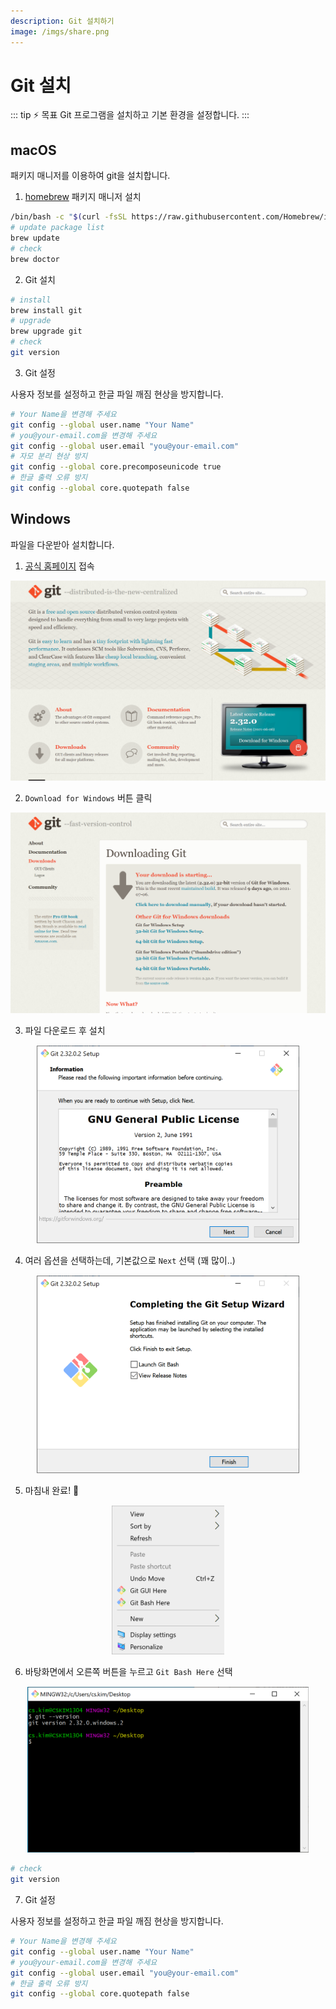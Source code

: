 ```yaml
---
description: Git 설치하기
image: /imgs/share.png
---
```


# Git 설치

::: tip ⚡️ 목표
Git 프로그램을 설치하고 기본 환경을 설정합니다.
:::

## macOS

패키지 매니저를 이용하여 git을 설치합니다.

1. [homebrew](https://brew.sh/) 패키지 매니저 설치

```sh
/bin/bash -c "$(curl -fsSL https://raw.githubusercontent.com/Homebrew/install/master/install.sh)"
# update package list
brew update
# check
brew doctor
```

2. Git 설치

```sh
# install
brew install git
# upgrade
brew upgrade git
# check
git version
```

3. Git 설정

사용자 정보를 설정하고 한글 파일 깨짐 현상을 방지합니다.

```sh
# Your Name을 변경해 주세요
git config --global user.name "Your Name"
# you@your-email.com을 변경해 주세요
git config --global user.email "you@your-email.com"
# 자모 분리 현상 방지
git config --global core.precomposeunicode true
# 한글 출력 오류 방지
git config --global core.quotepath false
```

## Windows

파일을 다운받아 설치합니다.

1. [공식 홈페이지](https://git-scm.com/) 접속

![git homepage](./imgs/git-setup/git-scm-windows.png)

2. `Download for Windows` 버튼 클릭

![git download](./imgs/git-setup/git-scm-download.png)

3. 파일 다운로드 후 설치

<div style="text-align: center; margin-top: 15px">
  <img src="./imgs/git-setup/git-install.png" alt="Git Install" style="width: 420px; max-width: 100%" />
</div>

4. 여러 옵션을 선택하는데, 기본값으로 `Next` 선택 (꽤 많이..)

<div style="text-align: center; margin-top: 15px">
  <img src="./imgs/git-setup/git-complete.png" alt="Git Install Complete" style="width: 420px; max-width: 100%" />
</div>

5. 마침내 완료! 🎉

<div style="text-align: center; margin-top: 15px">
  <img src="./imgs/git-setup/windows-menu.png" alt="Windows Menu" style="width: 180px; max-width: 100%" />
</div>

6. 바탕화면에서 오른쪽 버튼을 누르고 `Git Bash Here` 선택

<div style="text-align: center; margin-top: 15px">
  <img src="./imgs/git-setup/git-bash.png" alt="git-bash" style="width: 450px; max-width: 100%" />
</div>

```sh
# check
git version
```

7. Git 설정

사용자 정보를 설정하고 한글 파일 깨짐 현상을 방지합니다.

```sh
# Your Name을 변경해 주세요
git config --global user.name "Your Name"
# you@your-email.com을 변경해 주세요
git config --global user.email "you@your-email.com"
# 한글 출력 오류 방지
git config --global core.quotepath false
```
